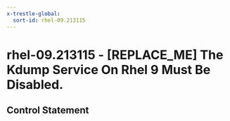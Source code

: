 ```yaml
---
x-trestle-global:
  sort-id: rhel-09.213115
---
```


# rhel-09.213115 - \[REPLACE_ME\] The Kdump Service On Rhel 9 Must Be Disabled.

## Control Statement
